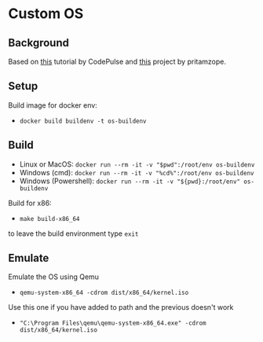 # Custom OS

## Background

Based on [this](https://www.youtube.com/watch?v=FkrpUaGThTQ&list=PLZQftyCk7_SeZRitx5MjBKzTtvk0pHMtp&index=1) tutorial by CodePulse and [this](https://github.com/pritamzope/OS/tree/master/Kernel/Keyboard) project by pritamzope.

## Setup

Build image for docker env:

- `docker build buildenv -t os-buildenv`

## Build

- Linux or MacOS: `docker run --rm -it -v "$pwd":/root/env os-buildenv`
- Windows (cmd): `docker run --rm -it -v "%cd%":/root/env os-buildenv`
- Windows (Powershell): `docker run --rm -it -v "${pwd}:/root/env" os-buildenv`

Build for x86:

- `make build-x86_64`

to leave the build environment type `exit`

## Emulate

Emulate the OS using Qemu

- `qemu-system-x86_64 -cdrom dist/x86_64/kernel.iso`

Use this one if you have added to path and the previous doesn't work

- `"C:\Program Files\qemu\qemu-system-x86_64.exe" -cdrom dist/x86_64/kernel.iso`
